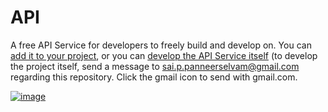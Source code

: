 # API
A free API Service for developers to freely build and develop on. You can [add it to your project](https://github.com/SaiPanneerselvam/API/tree/main/Add), or you can [develop the API Service itself](mailto:sai.p.panneerselvam@gmail.com) (to develop the project itself, send a message to sai.p.panneerselvam@gmail.com regarding this repository. Click the gmail icon to send with gmail.com.

[![image](https://user-images.githubusercontent.com/89541946/156431327-1a914ce2-fd06-402c-9c02-9baf90907f97.png)](https://mail.google.com/mail/u/0/?fs=1&tf=cm&to&su=SU+-+Contribute&body=I%20would%20like%20to%20be%20a%20contributor%20to%20SaiPanneerselvam/API.)
